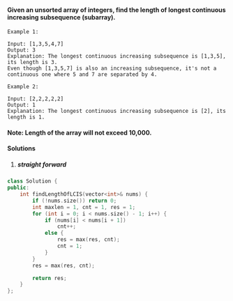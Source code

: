 #### Given an unsorted array of integers, find the length of longest continuous increasing subsequence (subarray).

```
Example 1:

Input: [1,3,5,4,7]
Output: 3
Explanation: The longest continuous increasing subsequence is [1,3,5], its length is 3. 
Even though [1,3,5,7] is also an increasing subsequence, it's not a continuous one where 5 and 7 are separated by 4. 

Example 2:

Input: [2,2,2,2,2]
Output: 1
Explanation: The longest continuous increasing subsequence is [2], its length is 1. 
```

#### Note: Length of the array will not exceed 10,000. 

#### Solutions

1. ##### straight forward

```cpp
class Solution {
public:
    int findLengthOfLCIS(vector<int>& nums) {
        if (!nums.size()) return 0;
        int maxlen = 1, cnt = 1, res = 1;
        for (int i = 0; i < nums.size() - 1; i++) {
            if (nums[i] < nums[i + 1])
                cnt++;
            else {
                res = max(res, cnt);
                cnt = 1;
            }
        }
        res = max(res, cnt);

        return res;
    }
};
```